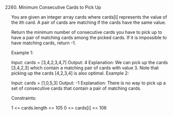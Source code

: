 2260. Minimum Consecutive Cards to Pick Up

You are given an integer array cards where cards[i] represents the value of the ith card. A pair of cards are matching if the cards have the same value.

Return the minimum number of consecutive cards you have to pick up to have a pair of matching cards among the picked cards. If it is impossible to have matching cards, return -1.

 

Example 1:

Input: cards = [3,4,2,3,4,7]
Output: 4
Explanation: We can pick up the cards [3,4,2,3] which contain a matching pair of cards with value 3. Note that picking up the cards [4,2,3,4] is also optimal.
Example 2:

Input: cards = [1,0,5,3]
Output: -1
Explanation: There is no way to pick up a set of consecutive cards that contain a pair of matching cards.
 

Constraints:

1 <= cards.length <= 105
0 <= cards[i] <= 106